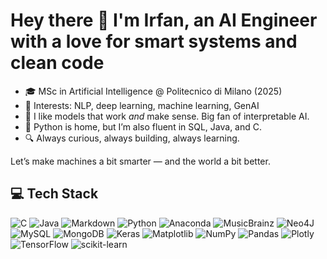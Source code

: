# Hey there 👋 I'm Irfan, an AI Engineer with a love for smart systems and clean code

- 🎓 MSc in Artificial Intelligence @ Politecnico di Milano (2025)
- 🧠 Interests: NLP, deep learning, machine learning, GenAI
- 💬 I like models that work *and* make sense. Big fan of interpretable AI.
- 🐍 Python is home, but I’m also fluent in SQL, Java, and C.
- 🔍 Always curious, always building, always learning.

Let’s make machines a bit smarter — and the world a bit better.

## 💻 Tech Stack

![C](https://img.shields.io/badge/c-%2300599C.svg?style=for-the-badge&logo=c&logoColor=white) ![Java](https://img.shields.io/badge/java-%23ED8B00.svg?style=for-the-badge&logo=openjdk&logoColor=white) ![Markdown](https://img.shields.io/badge/markdown-%23000000.svg?style=for-the-badge&logo=markdown&logoColor=white) ![Python](https://img.shields.io/badge/python-3670A0?style=for-the-badge&logo=python&logoColor=ffdd54) ![Anaconda](https://img.shields.io/badge/Anaconda-%2344A833.svg?style=for-the-badge&logo=anaconda&logoColor=white) ![MusicBrainz](https://img.shields.io/badge/Musicbrainz-EB743B?style=for-the-badge&logo=musicbrainz&logoColor=BA478F) ![Neo4J](https://img.shields.io/badge/Neo4j-008CC1?style=for-the-badge&logo=neo4j&logoColor=white) ![MySQL](https://img.shields.io/badge/mysql-4479A1.svg?style=for-the-badge&logo=mysql&logoColor=white) ![MongoDB](https://img.shields.io/badge/MongoDB-%234ea94b.svg?style=for-the-badge&logo=mongodb&logoColor=white) ![Keras](https://img.shields.io/badge/Keras-%23D00000.svg?style=for-the-badge&logo=Keras&logoColor=white) ![Matplotlib](https://img.shields.io/badge/Matplotlib-%23ffffff.svg?style=for-the-badge&logo=Matplotlib&logoColor=black) ![NumPy](https://img.shields.io/badge/numpy-%23013243.svg?style=for-the-badge&logo=numpy&logoColor=white) ![Pandas](https://img.shields.io/badge/pandas-%23150458.svg?style=for-the-badge&logo=pandas&logoColor=white) ![Plotly](https://img.shields.io/badge/Plotly-%233F4F75.svg?style=for-the-badge&logo=plotly&logoColor=white) ![TensorFlow](https://img.shields.io/badge/TensorFlow-%23FF6F00.svg?style=for-the-badge&logo=TensorFlow&logoColor=white) ![scikit-learn](https://img.shields.io/badge/scikit--learn-%23F7931E.svg?style=for-the-badge&logo=scikit-learn&logoColor=white)
<!--# 📊 GitHub Stats:
![](https://github-readme-stats.vercel.app/api?username=IrfEazy&theme=ambient_gradient&hide_border=false&include_all_commits=true&count_private=true)<br/>
![](https://github-readme-streak-stats.herokuapp.com/?user=IrfEazy&theme=ambient_gradient&hide_border=false)<br/>
![](https://github-readme-stats.vercel.app/api/top-langs/?username=IrfEazy&theme=ambient_gradient&hide_border=false&include_all_commits=true&count_private=true&layout=compact)

<!--## 🏆 GitHub Trophies
<!--![](https://github-profile-trophy.vercel.app/?username=IrfEazy&theme=ambient_gradient&no-frame=false&no-bg=true&margin-w=4)

### 🔝 Top Contributed Repo
![](https://github-contributor-stats.vercel.app/api?username=IrfEazy&limit=5&theme=ambient_gradient&combine_all_yearly_contributions=true)

---
[![](https://visitcount.itsvg.in/api?id=IrfEazy&icon=10&color=13)](https://visitcount.itsvg.in)

<!-- Proudly created with GPRM ( https://gprm.itsvg.in ) -->
